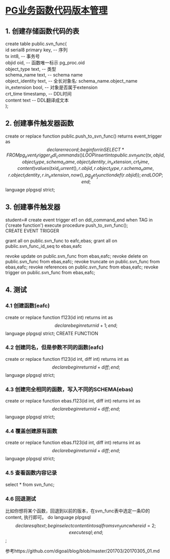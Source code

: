 # [PG业务函数代码版本管理](http://note.youdao.com/noteshare?id=4dddacb3ddb3018255d611e60a13a5bb&sub=4797C4FE3E81416AB3C4A2B8133CB009)
## 1. 创建存储函数代码的表
create table public.svn_func(  
  id serial8 primary key,  -- 序列  
  tx int8, -- 事务号  
  objid oid, -- 函数唯一标示 pg_proc.oid  
  object_type text, -- 类型  
  schema_name text, -- schema name  
  object_identity text, -- 全长对象名: schema_name.object_name  
  in_extension bool, -- 对象是否属于extension  
  crt_time timestamp, -- DDL时间  
  content text  -- DDL翻译成文本  
);  
## 2. 创建事件触发器函数
create or replace function public.push_to_svn_func() returns event_trigger as $$  
declare  
  r record;  
begin  
  for r in SELECT * FROM pg_event_trigger_ddl_commands() LOOP  
    insert into public.svn_func(tx, objid, object_type, schema_name, object_identity, in_extension, crt_time, content)  
      values   
       (  
          txid_current(),  
	  r.objid,   
          r.object_type,  
          r.schema_name,  
          r.object_identity,  
          r.in_extension,  
          now(),  
          pg_get_functiondef(r.objid)  
	);  
  end LOOP;  
end;  
$$ language plpgsql strict;  
## 3. 创建事件触发器
student=# create event trigger et1 on ddl_command_end  when TAG in ('create function') execute procedure push_to_svn_func();  
CREATE EVENT TRIGGER

grant all on public.svn_func to eafc,ebas;
grant all on public.svn_func_id_seq to ebas,eafc

revoke update on public.svn_func from ebas,eafc;
revoke delete on public.svn_func from ebas,eafc;
revoke truncate on public.svn_func from ebas,eafc;
revoke references on public.svn_func from ebas,eafc;
revoke trigger on public.svn_func from ebas,eafc;
## 4. 测试
### 4.1 创建函数(eafc)
create or replace function f123(id int) returns int as $$                                                           
declare  
begin  
return id+1;  
end;  
$$ language plpgsql strict; 
CREATE FUNCTION
### 4.2 创建同名，但是参数不同的函数(eafc)
create or replace function f123(id int, diff int) returns int as $$  
declare  
begin  
return id+diff;  
end;  
$$ language plpgsql strict;  
### 4.3 创建完全相同的函数，写入不同的SCHEMA(ebas)
create or replace function ebas.f123(id int, diff int) returns int as $$  
declare  
begin  
return id+diff;  
end;  
$$ language plpgsql strict;  
### 4.4 覆盖创建原有函数
create or replace function ebas.f123(id int, diff int) returns int as $$  
declare  
begin  
return id+diff;  
end;  
$$ language plpgsql strict;
### 4.5 查看函数内容记录
select * from svn_func;
### 4.6 回退测试
比如你想将某个函数，回退到以前的版本，在svn_func表中选定一条ID的content, 执行即可。
do language plpgsql $$  
declare  
  sql text;  
begin  
  select content into sql from svn_func where id=2;  
  execute sql;  
end;  
$$;  

参考https://github.com/digoal/blog/blob/master/201703/20170305_01.md
